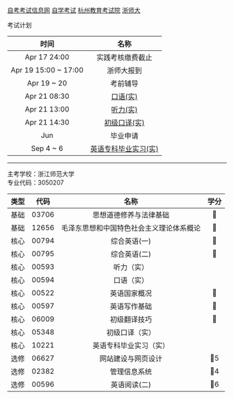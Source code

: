 [自考考试信息网](https://zk.zjzs.net/)
[自学考试](https://www.zjzs.net/moban/index/2c9081f061d15b160161d1661f040016_tree.html)
[杭州教育考试院](http://www.hzjyksy.cn/)
[浙师大](http://j.zjnu.edu.cn/910/list.htm)

<a-countdown name="实践考试" date="2024-04-21" type="week"></a-countdown>

<a-remind message="实践环节考核缴费" start="2023-4-10" end="2023-4-17"></a-remind>
<a-remind message="浙师大报到：浙江师范大学外国语学院（22幢）一楼大厅（学校东南门近）" start="2023-4-17" end="2023-4-19"></a-remind>
<a-remind message="EMS 邮寄实习报告" start="2023-9-1" end="2023-9-6"></a-remind>

考试计划

|  时间  |               名称                |
| :----: | :------------------------------: |
| Apr 17 24:00 |         实践考核缴费截止         |
| Apr 19 15:00 ~ 17:00 |         浙师大报到         |
| Apr 19 ~ 20 |         考前辅导         |
| Apr 21 08:30 |       [口语(实)](00594.md)       |
| Apr 21 13:00 |       [听力(实)](00593.md)       |
| Apr 21 14:30 |     [初级口译(实)](05348.md)     |
|  Jun   |             毕业申请             |
| Sep 4 ~ 6 | [英语专科毕业实习(实)](10221.md) |

---

主考学校：浙江师范大学<br/>
专业代码：3050207

| 类型 | 代码  |                   名称                   | 学分 |
| :--: | :---: | :--------------------------------------: | :--: |
| 基础 | 03706 |          思想道德修养与法律基础          |  🥇  |
| 基础 | 12656 | 毛泽东思想和中国特色社会主义理论体系概论 |  🥇  |
| 核心 | 00794 |               综合英语(一)               |  🥇  |
| 核心 | 00795 |               综合英语(二)               |  🥇  |
| 核心 | 00593 |                听力（实）                |      |
| 核心 | 00594 |                口语（实）                |      |
| 核心 | 00522 |               英语国家概况               |  🥇  |
| 核心 | 00597 |               英语写作基础               |  🥇  |
| 核心 | 06009 |               初级翻译技巧               |  🥇  |
| 核心 | 05348 |              初级口译（实）              |      |
| 核心 | 10221 |          英语专科毕业实习（实）          |      |
| 选修 | 06627 |            网站建设与网页设计            | 🥇5  |
| 选修 | 02382 |               管理信息系统               | 🥇4  |
| 选修 | 00596 |               英语阅读(二)               | 🥇6  |
